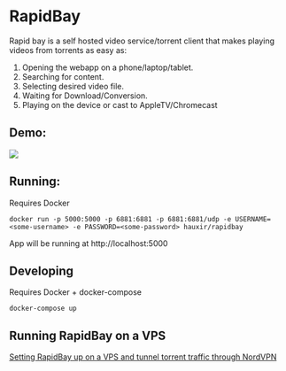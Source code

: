 # RapidBay
Rapid bay is a self hosted video service/torrent client that makes playing videos from torrents as easy as:
1. Opening the webapp on a phone/laptop/tablet.
2. Searching for content.
3. Selecting desired video file.
4. Waiting for Download/Conversion.
5. Playing on the device or cast to AppleTV/Chromecast

## Demo:
![](https://user-images.githubusercontent.com/2439255/48429861-44b60b00-e76e-11e8-8bdb-042f125357ce.gif)

## Running:
Requires Docker
```
docker run -p 5000:5000 -p 6881:6881 -p 6881:6881/udp -e USERNAME=<some-username> -e PASSWORD=<some-password> hauxir/rapidbay
```
App will be running at http://localhost:5000

## Developing
Requires Docker + docker-compose
```
docker-compose up
```

## Running RapidBay on a VPS

[Setting RapidBay up on a VPS and tunnel torrent traffic through NordVPN](https://github.com/hauxir/rapidbay/wiki/Setting-RapidBay-up-on-a-VPS-and-tunnel-torrent-traffic-through-NordVPN)
